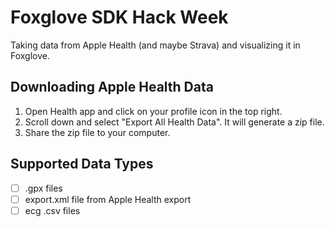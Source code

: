 # Foxglove SDK Hack Week

Taking data from Apple Health (and maybe Strava) and visualizing it in Foxglove.

## Downloading Apple Health Data

1. Open Health app and click on your profile icon in the top right.
2. Scroll down and select "Export All Health Data". It will generate a zip file.
3. Share the zip file to your computer.

## Supported Data Types

- [ ] .gpx files
- [ ] export.xml file from Apple Health export
- [ ] ecg .csv files

